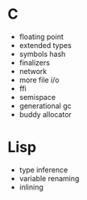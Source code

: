 # C
- floating point
- extended types
- symbols hash
- finalizers
- network
- more file i/o
- ffi
- semispace
- generational gc
- buddy allocator

# Lisp
- type inference
- variable renaming
- inlining
